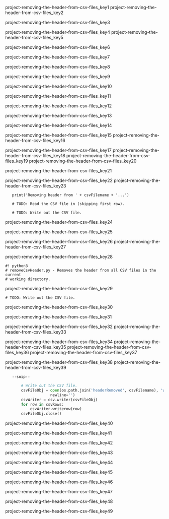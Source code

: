 project-removing-the-header-from-csv-files_key1
project-removing-the-header-from-csv-files_key2


project-removing-the-header-from-csv-files_key3


project-removing-the-header-from-csv-files_key4
project-removing-the-header-from-csv-files_key5


project-removing-the-header-from-csv-files_key6


project-removing-the-header-from-csv-files_key7


project-removing-the-header-from-csv-files_key8


project-removing-the-header-from-csv-files_key9


project-removing-the-header-from-csv-files_key10


project-removing-the-header-from-csv-files_key11


project-removing-the-header-from-csv-files_key12


project-removing-the-header-from-csv-files_key13


project-removing-the-header-from-csv-files_key14


project-removing-the-header-from-csv-files_key15
project-removing-the-header-from-csv-files_key16



project-removing-the-header-from-csv-files_key17
project-removing-the-header-from-csv-files_key18
project-removing-the-header-from-csv-files_key19
project-removing-the-header-from-csv-files_key20


project-removing-the-header-from-csv-files_key21


project-removing-the-header-from-csv-files_key22
project-removing-the-header-from-csv-files_key23


       print('Removing header from ' + csvFilename + '...')

       # TODO: Read the CSV file in (skipping first row).

       # TODO: Write out the CSV file.
project-removing-the-header-from-csv-files_key24


project-removing-the-header-from-csv-files_key25


project-removing-the-header-from-csv-files_key26
project-removing-the-header-from-csv-files_key27


project-removing-the-header-from-csv-files_key28



    #! python3
    # removeCsvHeader.py - Removes the header from all CSV files in the current
    # working directory.

project-removing-the-header-from-csv-files_key29


    # TODO: Write out the CSV file.
project-removing-the-header-from-csv-files_key30


project-removing-the-header-from-csv-files_key31


project-removing-the-header-from-csv-files_key32
project-removing-the-header-from-csv-files_key33



project-removing-the-header-from-csv-files_key34
project-removing-the-header-from-csv-files_key35
project-removing-the-header-from-csv-files_key36
project-removing-the-header-from-csv-files_key37


project-removing-the-header-from-csv-files_key38
project-removing-the-header-from-csv-files_key39


       --snip--
```python
       # Write out the CSV file.
       csvFileObj = open(os.path.join('headerRemoved', csvFilename), 'w',
                    newline='')
       csvWriter = csv.writer(csvFileObj)
       for row in csvRows:
           csvWriter.writerow(row)
       csvFileObj.close()
```
project-removing-the-header-from-csv-files_key40


project-removing-the-header-from-csv-files_key41


project-removing-the-header-from-csv-files_key42


project-removing-the-header-from-csv-files_key43



project-removing-the-header-from-csv-files_key44


project-removing-the-header-from-csv-files_key45


project-removing-the-header-from-csv-files_key46


project-removing-the-header-from-csv-files_key47


project-removing-the-header-from-csv-files_key48


project-removing-the-header-from-csv-files_key49
